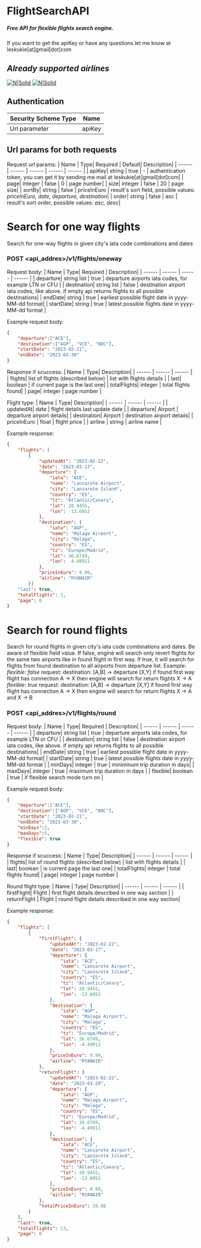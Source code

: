# FlightSearchAPI
##### Free API for flexible flights search engine. 
If you want to get the apiKey or have any questions let me know at leskukie[at]gmail[dot]com

## _Already supported airlines_


[![N|Solid](https://i.ibb.co/YLbtxMB/Ryanair-Logo-2013-present-2-1.jpg)](https://www.ryanair.com/gb/en)
[![N|Solid](https://i.ibb.co/N97JGnb/Wizz-Air-logo-svg.png)](https://www.wizzair.com/)



## Authentication
| Security Scheme Type | Name|
| ------ | ------ |
| Url parameter | apiKey |

## Url params for both requests
Request url params:
| Name | Type| Required | Default| Description|
| ------ | ------ | ------ | ------ | ------ |
| apiKey| string | true | - | authentication token, you can get it by sending me mail at leskukie[at]gmail[dot]com|
| page| integer | false | 0 | page number|
| size| integer | false | 20 | page size|
| sortBy| string | false | priceInEuro | result's sort field, possible values: _priceInEuro, date, departure, destination_|
| order| string | false | asc | result's sort order, possible values: _asc, desc_|


# **Search for one way flights**
Search for one-way flights in given city's iata code combinations and dates
### POST <api_addres>/v1/flights/oneway
Request body:
| Name | Type| Required |  Description|
| ------ | ------ | ------ |  ------ |
| departure| string list | true | departure airports iata codes, for example LTN or CFU |
| destination| string list | false | destination airport iata codes, like above. if empty api returns flights to all possible destinations|
| endDate| string | true | earliest possible flight date in yyyy-MM-dd format|
| startDate| string | true | latest possible flights date in yyyy-MM-dd format |

Example request body:
```json
{
	"departure":["ACE"],
	"destination":["AGP", "VCE", "NOC"],
	"startDate": "2023-02-21",
	"endDate": "2023-03-30"
}
```

Response if scuccess:
| Name | Type| Description|
| ------ | ------ |  ------ |
| flights| list of flights (described below) | list with flights details |
| last| boolean | if current page is the last one|
| totalFlights| integer | total flights found|
| page| integer | page number |

Flight type: 
| Name | Type| Description|
| ------ | ------ |  ------ |
| updatedAt| date  | flight details last update date |
| departure| Airport | departure airport details|
| destination| Airport | destination airport details|
| priceInEuro | float | flight price  |
| airline | string | airline name  |

Example response: 
```json
{
	"flights": [
		{
			"updatedAt": "2023-02-22",
			"date": "2023-03-17",
			"departure": {
				"iata": "ACE",
				"name": "Lanzarote Airport",
				"city": "Lanzarote Island",
				"country": "ES",
				"tz": "Atlantic/Canary",
				"lat": 28.9455,
				"lon": -13.6052
			},
			"destination": {
				"iata": "AGP",
				"name": "Malaga Airport",
				"city": "Malaga",
				"country": "ES",
				"tz": "Europe/Madrid",
				"lat": 36.6749,
				"lon": -4.49911
			},
			"priceInEuro": 9.99,
			"airline": "RYANAIR"
		}]
	"last": true,
	"totalFlights": 1,
	"page": 0
}
```

# **Search for round flights**
Search for round flights in given city's iata code combinations and dates. Be aware of flexible field value. If false, engine will search only revert flights for the same two airports like in found flight in first way. If true, it will search for flights from found destination to all airports from departure list. Example:
_flexible: false_
request: destination: [A,B] -> departure [X,Y]
if found first way flight has connection A -> X then engine will search for return flights X -> A
_flexible: true_
request: destination: [A,B] -> departure [X,Y]
if found first way flight has connection A -> X then engine will search for return flights X -> A and X -> B
### POST <api_addres>/v1/flights/round
Request body:
| Name | Type| Required |  Description|
| ------ | ------ | ------ |  ------ |
| departure| string list | true | departure airports iata codes, for example LTN or CFU |
| destination| string list | false | destination airport iata codes, like above. if empty api returns flights to all possible destinations|
| endDate| string | true | earliest possible flight date in yyyy-MM-dd format|
| startDate| string | true | latest possible flights date in yyyy-MM-dd format |
| minDays| integer | true | mininimum trip duration in days|
| maxDays| integer | true | maximum trip duration in days |
| flexible| boolean | true | if flexible search mode turn on |

Example request body:
```json
{
	"departure":["ACE"],
	"destination":["AGP", "VCE", "NOC"],
	"startDate": "2023-02-21",
	"endDate": "2023-03-30",
	"minDays":2,
	"maxDays":5,
	"flexible": true
}
```
Response if scuccess:
| Name | Type| Description|
| ------ | ------ |  ------ |
| flights| list of round flights (described below) | list with flights details |
| last| boolean | is current page the last one|
| totalFlights| integer | total flights found|
| page| integer | page number |

Round flight type:
| Name | Type| Description|
| ------ | ------ |  ------ |
| firstFlight| Flight  | first flight details described in one way section |
| returnFlight | Flight | round flight details described in one way section|

Example response:
```json
{
	"flights": [
		{
			"firstFlight": {
				"updatedAt": "2023-02-22",
				"date": "2023-03-17",
				"departure": {
					"iata": "ACE",
					"name": "Lanzarote Airport",
					"city": "Lanzarote Island",
					"country": "ES",
					"tz": "Atlantic/Canary",
					"lat": 28.9455,
					"lon": -13.6052
				},
				"destination": {
					"iata": "AGP",
					"name": "Malaga Airport",
					"city": "Malaga",
					"country": "ES",
					"tz": "Europe/Madrid",
					"lat": 36.6749,
					"lon": -4.49911
				},
				"priceInEuro": 9.99,
				"airline": "RYANAIR"
			},
			"returnFlight": {
				"updatedAt": "2023-02-22",
				"date": "2023-03-20",
				"departure": {
					"iata": "AGP",
					"name": "Malaga Airport",
					"city": "Malaga",
					"country": "ES",
					"tz": "Europe/Madrid",
					"lat": 36.6749,
					"lon": -4.49911
				},
				"destination": {
					"iata": "ACE",
					"name": "Lanzarote Airport",
					"city": "Lanzarote Island",
					"country": "ES",
					"tz": "Atlantic/Canary",
					"lat": 28.9455,
					"lon": -13.6052
				},
				"priceInEuro": 9.99,
				"airline": "RYANAIR"
			},
			"totalPriceInEuro": 19.98
		}
	],
	"last": true,
	"totalFlights": 13,
	"page": 0
}
```
